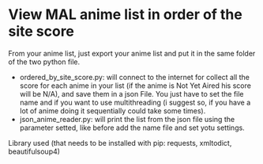 # View MAL anime list in order of the site score

From your anime list, just export your anime list and put it in the same folder of the two python file.

- ordered_by_site_score.py: will connect to the internet for collect all the score for each anime in your list (if the anime is Not Yet Aired his score will be N/A), and save them in a json File. You just have to set the file name and if you want to use multithreading (i suggest so, if you have a lot of anime doing it sequentially could take some times).
- json_anime_reader.py: will print the list from the json file using the parameter setted, like before add the name file and set yotu settings.

Library used (that needs to be installed with pip: requests, xmltodict, beautifulsoup4)
